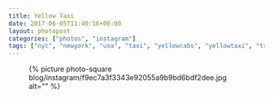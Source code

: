 ```yaml
---
title: Yellow Taxi
date: 2017-06-05T11:40:16+00:00
layout: photopost
categories: ["photos", "instagram"]
tags: ["nyc", "newyork", "usa", "taxi", "yellowcabs", "yellowtaxi", "traffic", "9thavenue", "madisonsquaregarden", "pennstation"]
---
```


<figure class="photo photo--square">
  {% picture photo-square blog/instagram/f9ec7a3f3343e92055a9b9bd6bdf2dee.jpg alt="" %}
</figure>


